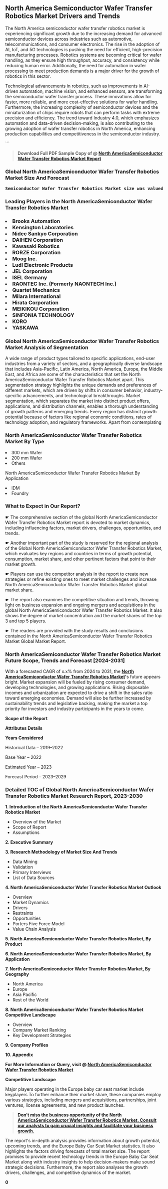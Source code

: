 <p><h2>North America Semiconductor Wafer Transfer Robotics Market Drivers and Trends</h2><p>The North America semiconductor wafer transfer robotics market is experiencing significant growth due to the increasing demand for advanced semiconductor devices across industries such as automotive, telecommunications, and consumer electronics. The rise in the adoption of AI, IoT, and 5G technologies is pushing the need for efficient, high-precision manufacturing processes. Robotics systems are becoming critical for wafer handling, as they ensure high throughput, accuracy, and consistency while reducing human error. Additionally, the need for automation in wafer processing to meet production demands is a major driver for the growth of robotics in this sector.</p><p>Technological advancements in robotics, such as improvements in AI-driven automation, machine vision, and enhanced sensors, are transforming the semiconductor wafer transfer process. These innovations allow for faster, more reliable, and more cost-effective solutions for wafer handling. Furthermore, the increasing complexity of semiconductor devices and the miniaturization of chips require robots that can perform tasks with extreme precision and efficiency. The trend toward Industry 4.0, which emphasizes automation and data-driven decision-making, is also contributing to the growing adoption of wafer transfer robotics in North America, enhancing production capabilities and competitiveness in the semiconductor industry.</p>```</p><blockquote id="" class=""><strong>Download Full PDF Sample Copy of @&nbsp;<a href="https://www.verifiedmarketreports.com/download-sample/?rid=307080&utm_source=GitHub-Jan&utm_medium=264" target="_blank">North AmericaSemiconductor Wafer Transfer Robotics Market Report</a>&nbsp;&nbsp;</strong></blockquote><h3 id="" class=""><strong>Global&nbsp;North AmericaSemiconductor Wafer Transfer Robotics Market Size And Forecast</strong></h3><pre class="reader-text-block__code-block"><strong>Semiconductor Wafer Transfer Robotics Market size was valued at USD 2.5 Billion in 2022 and is projected to reach USD 5.1 Billion by 2030, growing at a CAGR of 9.5% from 2024 to 2030.</strong></pre><h3 id="" class="">Leading Players in the&nbsp;North AmericaSemiconductor Wafer Transfer Robotics Market</h3><h3 class=""></Li><Li>Brooks Automation</Li><Li> Kensington Laboratories</Li><Li> Nidec Sankyo Corporation</Li><Li> DAIHEN Corporation</Li><Li> Kawasaki Robotics</Li><Li> RORZE Corporation</Li><Li> Moog Inc.</Li><Li> Ludl Electronic Products</Li><Li> JEL Corporation</Li><Li> ISEL Germany</Li><Li> RAONTEC Inc. (Formerly NAONTECH Inc.)</Li><Li> Quartet Mechanics</Li><Li> Milara International</Li><Li> Hirata Corporation</Li><Li> MEIKIKOU Corporation</Li><Li> SINFONIA TECHNOLOGY</Li><Li> KORO</Li><Li> YASKAWA</h3><h3 id="" class="">Global&nbsp;North AmericaSemiconductor Wafer Transfer Robotics Market Analysis of Segmentation</h3><p id="" class="">A wide range of product types tailored to specific applications, end-user industries from a variety of sectors, and a geographically diverse landscape that includes Asia-Pacific, Latin America, North America, Europe, the Middle East, and Africa are some of the characteristics that set the North AmericaSemiconductor Wafer Transfer Robotics Market apart. This segmentation strategy highlights the unique demands and preferences of different markets, which are driven by shifts in consumer behavior, industry-specific advancements, and technological breakthroughs. Market segmentation, which separates the market into distinct product offers, applications, and distribution channels, enables a thorough understanding of growth patterns and emerging trends. Every region has distinct growth potential because of factors like regional economic conditions, rates of technology adoption, and regulatory frameworks. Apart from contemplating</p><h3 id="" class="">North AmericaSemiconductor Wafer Transfer Robotics Market&nbsp;By Type</h3><p></Li><Li>300 mm Wafer</Li><Li> 200 mm Wafer</Li><Li> Others</p><div class="" data-test-id=""><p>North AmericaSemiconductor Wafer Transfer Robotics Market&nbsp;By Application</p></div><p class=""></Li><Li>IDM</Li><Li> Foundry</p><div class="" data-test-id=""><h3><span class="">What to Expect in Our Report?</span></h3></div><div class="" data-test-id=""><p><span class="">☛ The comprehensive section of the global North AmericaSemiconductor Wafer Transfer Robotics Market report is devoted to market dynamics, including influencing factors, market drivers, challenges, opportunities, and trends.</span></p></div><div class="" data-test-id=""><p><span class="">☛ Another important part of the study is reserved for the regional analysis of the Global North AmericaSemiconductor Wafer Transfer Robotics Market, which evaluates key regions and countries in terms of growth potential, consumption, market share, and other pertinent factors that point to their market growth.</span></p></div><div class="" data-test-id=""><p><span class="">☛ Players can use the competitor analysis in the report to create new strategies or refine existing ones to meet market challenges and increase North AmericaSemiconductor Wafer Transfer Robotics Market global market share.</span></p></div><div class="" data-test-id=""><p><span class="">☛ The report also examines the competitive situation and trends, throwing light on business expansion and ongoing mergers and acquisitions in the global North AmericaSemiconductor Wafer Transfer Robotics Market. It also shows the degree of market concentration and the market shares of the top 3 and top 5 players.</span></p></div><div class="" data-test-id=""><p><span class="">☛ The readers are provided with the study results and conclusions contained in the North AmericaSemiconductor Wafer Transfer Robotics Market Global Market Report.</span></p></div><div class="" data-test-id=""><h3><span class="">North AmericaSemiconductor Wafer Transfer Robotics Market Future Scope, Trends and Forecast [2024-2031]</span></h3></div><div class="" data-test-id=""><p><span class="">With a forecasted CAGR of x.x% from 2024 to 2031, the <strong><a href="https://www.verifiedmarketreports.com/download-sample/?rid=307080&utm_source=GitHub-Jan&utm_medium=264" target="_blank">North AmericaSemiconductor Wafer Transfer Robotics Market</a>'</strong>s future appears bright. Market expansion will be fueled by rising consumer demand, developing technologies, and growing applications. Rising disposable incomes and urbanization are expected to drive a shift in the sales ratio toward emerging economies. Demand will also be further increased by sustainability trends and legislative backing, making the market a top priority for investors and industry participants in the years to come.</span></p><p id="ember66" class="ember-view reader-text-block__paragraph"><strong>Scope of the Report</strong></p><p id="ember67" class="ember-view reader-text-block__paragraph"><strong>Attributes Details</strong></p><p id="ember68" class="ember-view reader-text-block__paragraph"><strong>Years Considered</strong></p><p id="ember69" class="ember-view reader-text-block__paragraph">Historical Data &ndash; 2019&ndash;2022</p><p id="ember70" class="ember-view reader-text-block__paragraph">Base Year &ndash; 2022</p><p id="ember71" class="ember-view reader-text-block__paragraph">Estimated Year &ndash; 2023</p><p id="ember72" class="ember-view reader-text-block__paragraph">Forecast Period &ndash; 2023&ndash;2029</p></div><h3 id="" class="">Detailed TOC of Global North AmericaSemiconductor Wafer Transfer Robotics Market Research Report, 2023-2030</h3><p id="" class=""><strong>1. Introduction of the North AmericaSemiconductor Wafer Transfer Robotics Market</strong></p><ul><li>Overview of the Market</li><li>Scope of Report</li><li>Assumptions</li></ul><p id="" class=""><strong>2. Executive Summary</strong></p><p id="" class=""><strong>3. Research Methodology of Market Size And Trends</strong></p><ul><li>Data Mining</li><li>Validation</li><li>Primary Interviews</li><li>List of Data Sources</li></ul><p id="" class=""><strong>4. North AmericaSemiconductor Wafer Transfer Robotics Market Outlook</strong></p><ul><li>Overview</li><li>Market Dynamics</li><li>Drivers</li><li>Restraints</li><li>Opportunities</li><li>Porters Five Force Model</li><li>Value Chain Analysis</li></ul><p id="" class=""><strong>5. North AmericaSemiconductor Wafer Transfer Robotics Market, By Product</strong></p><p id="" class=""><strong>6. North AmericaSemiconductor Wafer Transfer Robotics Market, By Application</strong></p><p id="" class=""><strong>7. North AmericaSemiconductor Wafer Transfer Robotics Market, By Geography</strong></p><ul><li>North America</li><li>Europe</li><li>Asia Pacific</li><li>Rest of the World</li></ul><p id="" class=""><strong>8. North AmericaSemiconductor Wafer Transfer Robotics Market Competitive Landscape</strong></p><ul><li>Overview</li><li>Company Market Ranking</li><li>Key Development Strategies</li></ul><p id="" class=""><strong>9. Company Profiles</strong></p><p id="" class=""><strong>10. Appendix</strong></p><p><strong>For More Information or Query, visit&nbsp;@ <a href="https://www.verifiedmarketreports.com/product/semiconductor-wafer-transfer-robotics-market/" target="_blank">North AmericaSemiconductor Wafer Transfer Robotics Market</a></strong></p><p id="ember61" class="ember-view reader-text-block__paragraph"><strong>Competitive Landscape</strong></p><p id="ember62" class="ember-view reader-text-block__paragraph">Major players operating in the Europe baby car seat market include keyplayers To further enhance their market share, these companies employ various strategies, including mergers and acquisitions, partnerships, joint ventures, license agreements, and new product launches.</p><blockquote id="ember63" class="ember-view reader-text-block__blockquote"><strong><a href="https://www.verifiedmarketreports.com/download-sample/?rid=307080&utm_source=GitHub-Jan&utm_medium=264" target="_blank">Don&rsquo;t miss the business opportunity of the North AmericaSemiconductor Wafer Transfer Robotics Market. Consult our analysts to gain crucial insights and facilitate your business growth.</a></strong></blockquote><p id="ember64" class="ember-view reader-text-block__paragraph">The report's in-depth analysis provides information about growth potential, upcoming trends, and the Europe Baby Car Seat Market statistics. It also highlights the factors driving forecasts of total market size. The report promises to provide recent technology trends in the Europe Baby Car Seat Market along with industry insights to help decision-makers make sound strategic decisions. Furthermore, the report also analyses the growth drivers, challenges, and competitive dynamics of the market.</p><p class="ember-view reader-text-block__paragraph"><strong>0</strong></p>
